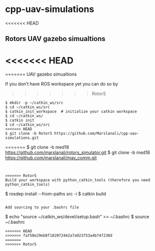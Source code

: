 # cpp-uav-simulations
<<<<<<< HEAD

## Rotors UAV gazebo simualtions


<<<<<<< HEAD
=======
=======
UAV gazebo simualtions


If you don't have ROS workspace yet you can do so by

>>>>>>> RotorS
```
$ mkdir -p ~/catkin_ws/src
$ cd ~/catkin_ws/src
$ catkin_init_workspace  # initialize your catkin workspace
$ cd ~/catkin_ws/
$ catkin init
$ cd ~/catkin_ws/src
<<<<<<< HEAD
$ git clone -b RotorS https://github.com/Marslanali/cpp-uav-simulations.git 
```

=======
$ git clone -b med18 https://github.com/marslanali/rotors_simulator.git
$ git clone -b med18 https://github.com/marslanali/mav_comm.git
```


>>>>>>> RotorS
Build your workspace with python_catkin_tools (therefore you need python_catkin_tools)

```
$ rosdep install --from-paths src -i
$ catkin build
```

Add sourcing to your .bashrc file

```
$ echo "source ~/catkin_ws/devel/setup.bash" >> ~/.bashrc
$ source ~/.bashrc
```
<<<<<<< HEAD
>>>>>>> fa758e29eb0f182072442a7a923753a4b747238d
=======
>>>>>>> RotorS
